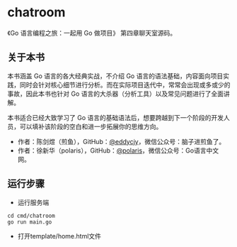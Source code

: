 # chatroom

《Go 语言编程之旅：一起用 Go 做项目》 第四章聊天室源码。

## 关于本书

本书涵盖 Go 语言的各大经典实战，不介绍 Go 语言的语法基础，内容面向项目实践，同时会针对核心细节进行分析。而在实际项目迭代中，常常会出现或多或少的事故，因此本书也针对 Go 语言的大杀器（分析工具）以及常见问题进行了全面讲解。

本书适合已经大致学习了 Go 语言的基础语法后，想要跨越到下一个阶段的开发人员，可以填补该阶段的空白和进一步拓展你的思维方向。

- 作者：陈剑煜（煎鱼），GitHub：[@eddycjy](https://github.com/eddycjy)，微信公众号：脑子进煎鱼了。
- 作者：徐新华（polaris），GitHub：[@polaris](https://github.com/polaris1119)，微信公众号：Go语言中文网。

## 运行步骤

- 运行服务端
```
cd cmd/chatroom
go run main.go
```
- 打开template/home.html文件